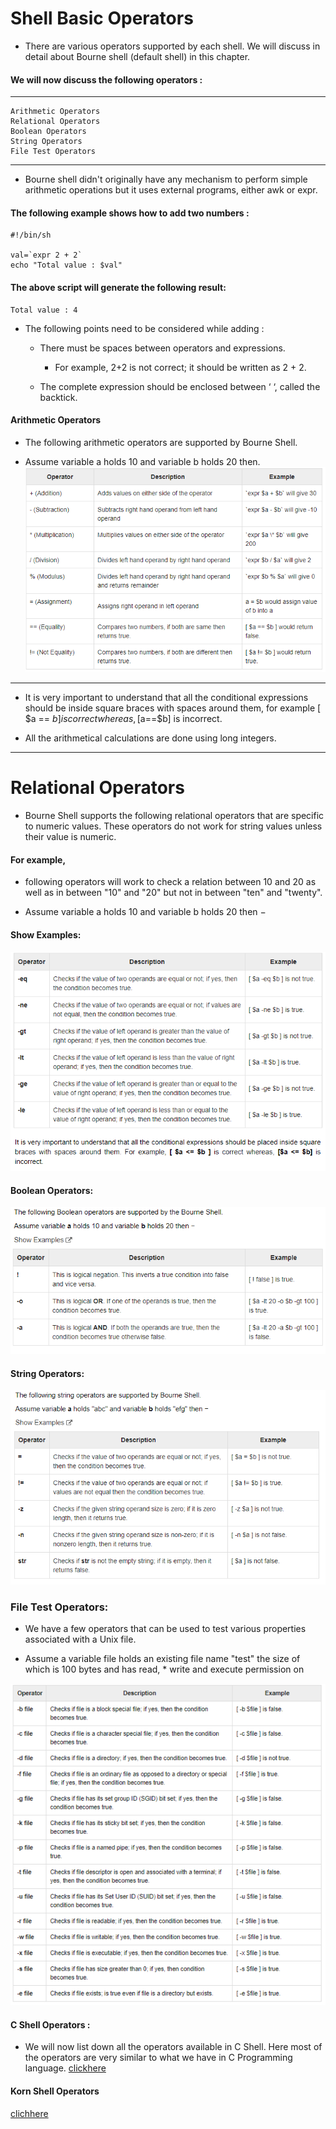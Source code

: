 # Shell Basic Operators
* There are various operators supported by each shell. We will discuss in detail about Bourne shell (default shell) in this chapter.

#### We will now discuss the following operators :
----
    Arithmetic Operators
    Relational Operators
    Boolean Operators
    String Operators
    File Test Operators
-----
* Bourne shell didn't originally have any mechanism to perform simple arithmetic operations but it uses external programs, either awk or expr.

#### The following example shows how to add two numbers :

    #!/bin/sh

    val=`expr 2 + 2`
    echo "Total value : $val"

#### The above script will generate the following result:

    Total value : 4
* The following points need to be considered while adding :

    * There must be spaces between operators and expressions. 
        * For example, 2+2 is not correct; it should be written as 2 + 2.

    * The complete expression should be enclosed between ‘ ‘, called the backtick.

#### Arithmetic Operators
* The following arithmetic operators are supported by Bourne Shell.

* Assume variable a holds 10 and variable b holds 20 then.
![preview](./images/l8.png)
---

* It is very important to understand that all the conditional expressions should be inside square braces with spaces around them, for example [ $a == $b ] is correct whereas, [$a==$b] is incorrect.

* All the arithmetical calculations are done using long integers.
---

# Relational Operators
* Bourne Shell supports the following relational operators that are specific to numeric values. These operators do not work for string values unless their value is numeric.

#### For example, 
* following operators will work to check a relation between 10 and 20 as well as in between "10" and "20" but not in between "ten" and "twenty".

* Assume variable a holds 10 and variable b holds 20 then −

#### Show Examples:
![preview](./images/l9.png)

#### Boolean Operators:
![preview](./images/l10.png)

#### String Operators:
![preview](./images/l11.png)

### File Test Operators:

* We have a few operators that can be used to test various properties associated with a Unix file.

* Assume a variable file holds an existing file name "test" the size of which is 100 bytes and has read, * write and execute permission on

![preview](./images/l12.png)



#### C Shell Operators :
* We will now list down all the operators available in C Shell. Here most of the operators are very similar to what we have in C Programming language.
[clickhere](https://www.tutorialspoint.com/unix/unix-c-shell-operators.htm)

#### Korn Shell Operators
[clichhere](https://www.tutorialspoint.com/unix/unix-korn-shell-operators.htm)


